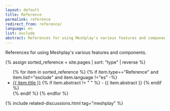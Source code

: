 ```yaml
---
layout: default
title: Reference
permalink: reference
redirect_from: reference/
language: en
list: exclude
abstract: References for using Meshplay's various features and components.
---
```


References for using Meshplay's various features and components.

{% assign sorted_reference = site.pages | sort: "type" | reverse %}

<ul>
    {% for item in sorted_reference %}
    {% if item.type=="Reference" and item.list!="exclude" and item.language !="es" -%}
      <li><a href="{{ site.baseurl }}{{ item.url }}">{{ item.title }}</a>
      {% if item.abstract != " " %}
        -  {{ item.abstract }}
      {% endif %}
      </li>
      {% endif %}
    {% endfor %}
</ul>
{% include related-discussions.html tag="meshplay" %}

